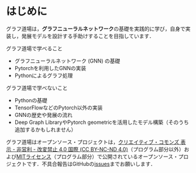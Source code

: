 # はじめに

グラフ道場は，**グラフニューラルネットワーク**の基礎を実践的に学び，自身で実装し，発展モデルを設計する手助けすることを目指しています．


グラフ道場で学べること
 * グラフニューラルネットワーク (GNN) の基礎
 * Pytorchを利用したGNNの実装
 * Pythonによるグラフ処理

グラフ道場で学べないこと
 * Pythonの基礎
 * TensorFlowなどのPytorch以外の実装
 * GNNの歴史や発展の流れ
 * Deep Graph LibraryやPytorch geometricを活用したモデル構築（そのうち追加するかもしれません）


グラフ道場はオープンソース・プロジェクトは，[クリエイティブ・コモンズ 表示 - 非営利 - 改変禁止 4.0 国際 (CC BY-NC-ND 4.0)](https://creativecommons.org/licenses/by-nc-nd/4.0/deed.ja)（プログラム部分以外）および[MITライセンス](https://opensource.org/licenses/MIT)（プログラム部分）で公開されているオープンソース・プロジェクトです．不具合報告はGitHubの[issues](https://github.com/yuya-s/GNNDojo/issues)までお願いします．
